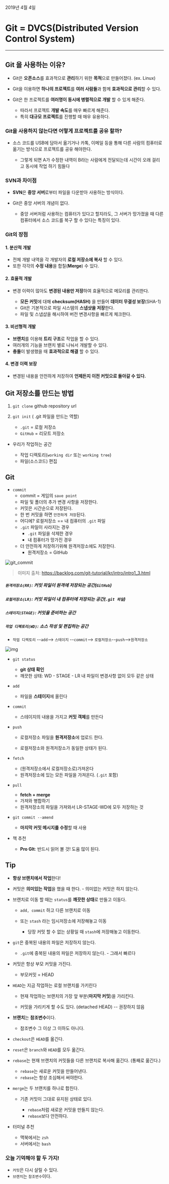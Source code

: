 2019년 4월 4일

# Git = DVCS(Distributed Version Control System)

---

## Git 을 사용하는 이유?

- Git은 **오픈소스**를 효과적으로 **관리**하기 위한 **목적**으로 만들어졌다. (ex. Linux)

- Git을 이용하면 **하나의 프로젝트**를 **여러 사람들**과 함께 **효과적으로 관리**할 수 있다.

- Git은 한 프로젝트를 **여러명이 동시에 병렬적으로 개발** 할 수 있게 해준다.
    - 따라서 프로젝트 **개발 속도**를 매우 빠르게 해준다.
    - 특히 **대규모 프로젝트**를 진행할 때 매우 유용하다.

### Git을 사용하지 않는다면 어떻게 프로젝트를 공유 할까?

- 소스 코드를 USB에 담아서 옮기거나 카톡, 이메일 등을 통해 다른 사람의 컴퓨터로 옮기는 방식으로 프로젝트를 공유 해야한다.
    
    - 그렇게 되면 A가 수정한 내역이 B라는 사람에게 전달되는데 시간이 오래 걸리고 동시에 작업 하기 힘들다

### SVN과 차이점

- **SVN**은 **중앙 서버**로부터 파일을 다운받아 사용하는 방식이다.

- Git은 중앙 서버의 개념이 없다.
    - 중앙 서버처럼 사용하는 컴퓨터가 있다고 할지라도, 그 서버가 망가졌을 때 다른 컴퓨터에서 소스 코드를 복구 할 수 있다는 특징이 있다.

### Git의 장점

#### 1. 분산적 개발

- 전체 개발 내역을 각 개발자의 **로컬 저장소에 복사** 할 수 있다.
- 또한 각각의 **수정 내용**을 합칠(**Merge**) 수 있다.

#### 2. 효율적 개발

- 변경 이력이 많아도 **변경된 내용만 저장**하여 효율적으로 메모리를 관리한다.
    
    - **모든 커밋**에 대해 **checksum(HASH)** 을 만들어 **데이터 무결성 보장**(SHA-1)
    - Git은 기본적으로 파일 시스템의 **스냅샷을 저장**한다.
    - 파일 및 스냅샵을 해시하여 버전 변경사항을 빠르게 체크한다.

#### 3. 비선형적 개발

- **브랜치**를 이용해 **트리 구조**로 작업을 할 수 있다.
- 여러개의 기능을 브랜치 별로 나눠서 개발할 수 있다.
- **충돌**이 발생했을 때 **효과적으로 해결** 할 수 있다.

#### 4. 변경 이력 보장

- 변경된 내용을 안전하게 저장하여 **언제든지 이전 커밋으로 돌아갈 수 있다.**

## Git 저장소를 만드는 방법

1. `git clone` github repository url
2. `git init` ( .git 파일을 만드는 역할)

    - `.git` = 로컬 저장소
    - `GitHub` = 리모트 저장소

- 우리가 작업하는 공간

  - 작업 디렉토리(`working dir` 또는 `working tree`)
  - 파일(소스코드) 편집

## Git

- `commit`
  - commit = 게임의 `save point`
  - 파일 및 폴더의 추가 변경 사항을 저장한다.
  - 커밋은 시간순으로 저장된다.
  - 한 번 커밋을 하면 `안전하게 저장`된다.
  - 어디에?  로컬저장소 == 내 컴퓨터의 `.git` 파일
  - `.git` 파일이 사라지는 경우
    - `.git` 파일을 삭제한 경우
    - 내 컴퓨터가 망가진 경우
  - 더 안전하게 저장하기위해 원격저장소에도 저장한다.
    - 원격저장소 = GitHub

![git_commit](./img/git-commit-img.png ':size=600%')

> 이미지 출처: https://backlog.com/git-tutorial/kr/intro/intro1_3.html 

##### `원격저장소(RR)`: 커밋 파일이 원격에 저장되는 공간(`GitHub`)

##### `로컬저장소(LR)`: 커밋 파일이 내 컴퓨터에 저장되는 공간(`.git 파일`)

##### `스테이지(STAGE)`: 커밋을 준비하는 공간

##### `작업 디렉토리(WD)`: 소스 작성 및 편집하는 공간

- `작업 디렉토리` --`add`--> `스테이지` --`commit`--> `로컬저장소`--`push`-->`원격저장소`

![img](./img/git-data-transport-commands.png)

- `git status`

  - **git 상태 확인**
  - 깨끗한 상태: WD - STAGE - LR  내 파일이 변경사항 없이 모두 같은 상태

- `add`

  - 파일을 **스테이지**에 올린다

- `commit`

  - 스테이지의 내용을 가지고 **커밋 객체**를 만든다

- `push`

  - 로컬저장소 파일을 **원격저장소**에 업로드 한다.
  
  - 로컬저장소와 원격저장소가 동일한 상태가 된다.

- `fetch`

  - (원격저장소에서 로컬저장소로)가져온다
  - 원격저장소에 있는 모든 파일을 가져온다. (`.git` 포함)

- `pull`
  - **fetch + merge**
  - 가져와 병합하기
  - 원격저장소의 파일을 가져와서 LR-STAGE-WD에 모두 저장하는 것

- `git commit --amend`

  - **마지막 커밋 메시지를 수정**할 때 사용

- 책 추천

  - **Pro GIt**: 반드시 읽어 볼 것! 도움 많이 된다.

## Tip

- **항상 브랜치에서 작업**한다!

- 커밋은 **의미있는 작업**을 했을 때 한다. - 의미없는 커밋은 하지 않는다.

- 브랜치로 이동 할 때는 `status`를 **깨끗한 상태**로 만들고 이동다.

  - `add, commit` 하고 다른 브랜치로 이동

  - 또는 `stash` 라는 임시저장소에 저장해놓고 이동
    - 당장 커밋 할 수 없는 상황일 때 `stash`에 저장해놓고 이동한다.

- `git`은 중복된 내용의 파일은 저장하지 않는다.

  - `.git`에 중복된 내용의 파일은 저장하지 않는다. - 그래서 빠르다

- 커밋은 항상 부모 커밋을 가진다.

  - 부모커밋  = HEAD

- `HEAD`는 지금 작업하는 로컬 브랜치를 가키린다
  
  - 현재 작업하는 브랜치의 가장 앞 부분(**마지막 커밋**)을 가리킨다.  

  - 커밋을 가리키게 할 수도 있다. (detached HEAD) -- 권장하지 않음
  
- **브랜치**는 **참조변수**이다.
  - 참조변수 그 이상 그 이하도 아니다.

- `checkout`은 `HEAD`를 옮긴다.

- `reset`은 `branch`와 `HEAD`를 모두 옮긴다.

- `rebase`는 현재 브랜치의 커밋들을 다른 브랜치로 복사해 옮긴다. (통째로 옮긴다.)
  
  - `rebase`는 새로운 커밋을 만들어낸다.
  - `rebase`는 항상 조심해서 써야한다.

- `merge`는 두 브랜치를 하나로 합친다.
  
  - 기존 커밋이 그대로 유지된 상태로 있다.

    - `rebase`처럼 새로운 커밋을 만들지 않는다.
    - `rebase`보다 안전하다.

- 터미널 추천
  - 맥북에서는 `zsh`
  - 서버에서는 `bash`

### 오늘 기억해야 할 두 가지!

- `커밋`은 다시 살릴 수 있다.
- `브랜치`는 `참조변수`이다.